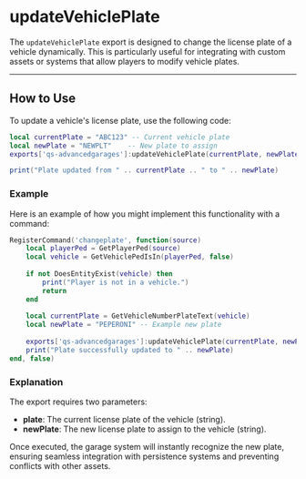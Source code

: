 # updateVehiclePlate

The `updateVehiclePlate` export is designed to change the license plate of a vehicle dynamically. This is particularly useful for integrating with custom assets or systems that allow players to modify vehicle plates.

***

## How to Use

To update a vehicle's license plate, use the following code:

```lua
local currentPlate = "ABC123" -- Current vehicle plate
local newPlate = "NEWPLT"    -- New plate to assign
exports['qs-advancedgarages']:updateVehiclePlate(currentPlate, newPlate)

print("Plate updated from " .. currentPlate .. " to " .. newPlate)
```

### Example

Here is an example of how you might implement this functionality with a command:

```lua
RegisterCommand('changeplate', function(source)
    local playerPed = GetPlayerPed(source)
    local vehicle = GetVehiclePedIsIn(playerPed, false)
    
    if not DoesEntityExist(vehicle) then
        print("Player is not in a vehicle.")
        return
    end
    
    local currentPlate = GetVehicleNumberPlateText(vehicle)
    local newPlate = "PEPERONI" -- Example new plate
    
    exports['qs-advancedgarages']:updateVehiclePlate(currentPlate, newPlate)
    print("Plate successfully updated to " .. newPlate)
end, false)
```

### Explanation

The export requires two parameters:

* **plate**: The current license plate of the vehicle (string).
* **newPlate**: The new license plate to assign to the vehicle (string).

Once executed, the garage system will instantly recognize the new plate, ensuring seamless integration with persistence systems and preventing conflicts with other assets.
